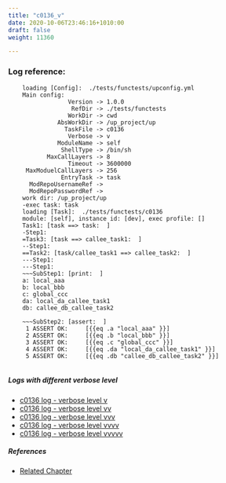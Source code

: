 ```yaml
---
title: "c0136_v"
date: 2020-10-06T23:46:16+1010:00
draft: false
weight: 11360

---
```


### Log reference: <no value>

```
    loading [Config]:  ./tests/functests/upconfig.yml
    Main config:
                 Version -> 1.0.0
                  RefDir -> ./tests/functests
                 WorkDir -> cwd
              AbsWorkDir -> /up_project/up
                TaskFile -> c0136
                 Verbose -> v
              ModuleName -> self
               ShellType -> /bin/sh
           MaxCallLayers -> 8
                 Timeout -> 3600000
     MaxModuelCallLayers -> 256
               EntryTask -> task
      ModRepoUsernameRef -> 
      ModRepoPasswordRef -> 
    work dir: /up_project/up
    -exec task: task
    loading [Task]:  ./tests/functests/c0136
    module: [self], instance id: [dev], exec profile: []
    Task1: [task ==> task:  ]
    -Step1:
    =Task3: [task ==> callee_task1:  ]
    --Step1:
    ==Task2: [task/callee_task1 ==> callee_task2:  ]
    ---Step1:
    ---Step1:
    ~~~SubStep1: [print:  ]
    a: local_aaa
    b: local_bbb
    c: global_ccc
    da: local_da_callee_task1
    db: callee_db_callee_task2
    
    ~~~SubStep2: [assert:  ]
     1 ASSERT OK:     [{{eq .a "local_aaa" }}]
     2 ASSERT OK:     [{{eq .b "local_bbb" }}]
     3 ASSERT OK:     [{{eq .c "global_ccc" }}]
     4 ASSERT OK:     [{{eq .da "local_da_callee_task1" }}]
     5 ASSERT OK:     [{{eq .db "callee_db_callee_task2" }}]
    
```

##### Logs with different verbose level
* [c0136 log - verbose level v](../../logs/c0136_v)
* [c0136 log - verbose level vv](../../logs/c0136_vv)
* [c0136 log - verbose level vvv](../../logs/c0136_vvv)
* [c0136 log - verbose level vvvv](../../logs/c0136_vvvv)
* [c0136 log - verbose level vvvvv](../../logs/c0136_vvvvv)

##### References
* [Related Chapter](../../block-func/c0136)
